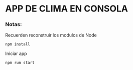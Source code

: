 # APP DE CLIMA EN CONSOLA

### Notas:
Recuerden reconstruir los modulos de Node
```
npm install
```

Iniciar app
```
npm run start
```